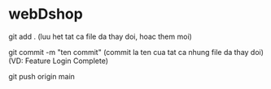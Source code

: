 # webDshop

git add . (luu het tat ca file da thay doi, hoac them moi)

git commit -m "ten commit" (commit la ten cua tat ca nhung file da thay doi) (VD: Feature Login Complete)

git push origin main
